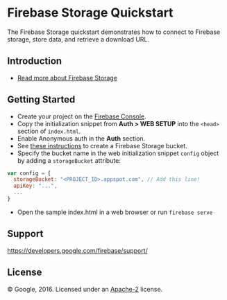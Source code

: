 Firebase Storage Quickstart
=============================

The Firebase Storage quickstart demonstrates how to connect to Firebase storage, store data, and retrieve a download URL.

Introduction
------------

- [Read more about Firebase Storage](https://developers.google.com/firebase)

Getting Started
---------------

- Create your project on the [Firebase Console](http://g.co/firebase).
- Copy the initialization snippet from **Auth > WEB SETUP** into the `<head>` section of `index.html`.
- Enable Anonymous auth in the **Auth** section.
- See [these instructions](https://developers.google.com/firebase/docs/storage/configure-a-bucket) to create a Firebase Storage bucket.
- Specify the bucket name in the web initialization snippet `config` object by adding a `storageBucket` attribute:
```javascript
var config = {
  storageBucket: "<PROJECT_ID>.appspot.com", // Add this line!
  apiKey: "...",
  ...
}
```
- Open the sample index.html in a web browser or run `firebase serve`

Support
-------

https://developers.google.com/firebase/support/

License
-------

© Google, 2016. Licensed under an [Apache-2](../LICENSE) license.
